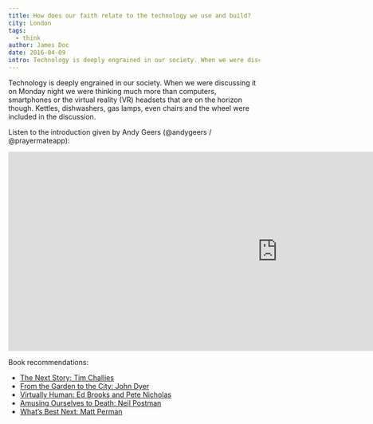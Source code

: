 ```yaml
---
title: How does our faith relate to the technology we use and build?
city: London
tags:
  - think
author: James Doc
date: 2016-04-09
intro: Technology is deeply engrained in our society. When we were discussing it on Monday night we were thinking much more than computers, smartphones or the virtual reality (VR) headsets that are on the horizon though. Kettles, dishwashers, gas lamps, even chairs and the wheel were included in the discussion…
---
```


Technology is deeply engrained in our society. When we were discussing it on Monday night we were thinking much more than computers, smartphones or the virtual reality (VR) headsets that are on the horizon though. Kettles, dishwashers, gas lamps, even chairs and the wheel were included in the discussion.

Listen to the introduction given by Andy Geers (@andygeers / @prayermateapp):

<iframe scrolling="no" src="https://w.soundcloud.com/player/?visual=true&amp;url=http%3A%2F%2Fapi.soundcloud.com%2Ftracks%2F285969851&amp;show_artwork=true&amp;maxwidth=1080&amp;maxheight=1000&amp;secret_token=s-l5isV" width="1080" height="400" frameborder="no"></iframe>

Book recommendations:

- [The Next Story: Tim Challies](http://www.challies.com/the-next-story)
- [From the Garden to the City: John Dyer](http://fromthegardentothecity.com/)
- [Virtually Human: Ed Brooks and Pete Nicholas](https://www.youtube.com/watch?v=-6XhxXjX-tw)
- [Amusing Ourselves to Death: Neil Postman](www.amazon.co.uk/Amusing-Ourselves-Death-Methuen-paperback/dp/0413404404)
- [What’s Best Next: Matt Perman](http://www.whatsbestnext.com/the-book/)
